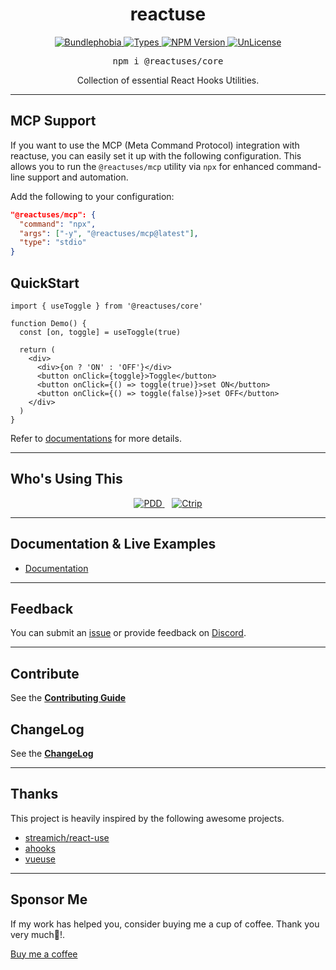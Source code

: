 <div align = "center">
   <h1 align = "center">
    reactuse
  </h1>
</div>

<p align="center">
  <a href="https://bundlephobia.com/result?p=@reactuses/core">
    <img alt="Bundlephobia" src="https://img.shields.io/bundlephobia/minzip/@reactuses/core?style=for-the-badge&labelColor=24292e">
  </a>
  <a aria-label="Types" href="https://www.npmjs.com/package/@reactuses/core">
    <img alt="Types" src="https://img.shields.io/npm/types/react-use-system-color-mode?style=for-the-badge&labelColor=24292e">
  </a>
  <a aria-label="NPM version" href="https://www.npmjs.com/package/@reactuses/core">
    <img alt="NPM Version" src="https://img.shields.io/npm/v/@reactuses/core?style=for-the-badge&labelColor=24292e">
  </a>
  <a aria-label="License" href="https://jaredlunde.mit-license.org/">
    <img alt="UnLicense" src="https://img.shields.io/npm/l/@reactuses/core?style=for-the-badge&labelColor=24292e">
  </a>
</p>

<pre align="center">npm i @reactuses/core</pre>

<p align="center">
Collection of essential React Hooks Utilities.
</p>

<hr>

## MCP Support

If you want to use the MCP (Meta Command Protocol) integration with reactuse, you can easily set it up with the following configuration. This allows you to run the `@reactuses/mcp` utility via `npx` for enhanced command-line support and automation.

Add the following to your configuration:

```json
"@reactuses/mcp": {
  "command": "npx",
  "args": ["-y", "@reactuses/mcp@latest"],
  "type": "stdio"
}
```

## QuickStart

```tsx harmony
import { useToggle } from '@reactuses/core'

function Demo() {
  const [on, toggle] = useToggle(true)

  return (
    <div>
      <div>{on ? 'ON' : 'OFF'}</div>
      <button onClick={toggle}>Toggle</button>
      <button onClick={() => toggle(true)}>set ON</button>
      <button onClick={() => toggle(false)}>set OFF</button>
    </div>
  )
}
```

Refer to [documentations](https://reactuse.com/) for more details.

<hr>

## Who's Using This

<div align="center">
  <a href="https://www.pinduoduo.com/" target="_blank">
    <img src="https://img.shields.io/badge/PDD-E_Commerce-orange?style=for-the-badge" alt="PDD">
  </a>
  &nbsp;&nbsp;
  <a href="https://www.ctrip.com/" target="_blank">
    <img src="https://img.shields.io/badge/Ctrip-Travel-blue?style=for-the-badge" alt="Ctrip">
  </a>
</div>

<hr>

## Documentation & Live Examples

- [Documentation](https://reactuse.com/)

<hr/>

## Feedback

You can submit an [issue](https://github.com/childrentime/reactuse/issues) or provide feedback on [Discord](https://discord.gg/HMsq6cFkKp).

<hr/>

## Contribute

See the [**Contributing Guide**](https://github.com/childrentime/reactuse/blob/main/CONTRIBUTING.md)

## ChangeLog

See the [**ChangeLog**](https://github.com/childrentime/reactuse/blob/main/packages/core/changelog.md)

<hr/>

## Thanks

This project is heavily inspired by the following awesome projects.

- [streamich/react-use](https://github.com/streamich/react-use)
- [ahooks](https://github.com/alibaba/hooks)
- [vueuse](https://github.com/vueuse/vueuse)

<hr/>

## Sponsor Me

If my work has helped you, consider buying me a cup of coffee. Thank you very much🥰!.

[Buy me a coffee](https://www.buymeacoffee.com/lianwenwu)